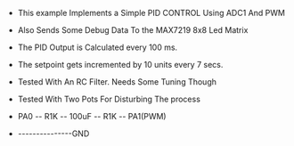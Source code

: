 * This example Implements a Simple PID CONTROL Using ADC1 And PWM
* Also Sends Some Debug Data To the MAX7219 8x8 Led Matrix	 
* The PID Output is Calculated  every 100 ms.
* The setpoint gets incremented by 10 units every 7 secs.


* Tested With An RC Filter. Needs Some Tuning Though
* Tested With Two Pots For Disturbing The process    		

* PA0 -- R1K -- 100uF -- R1K -- PA1(PWM) 
* ---------------GND	


